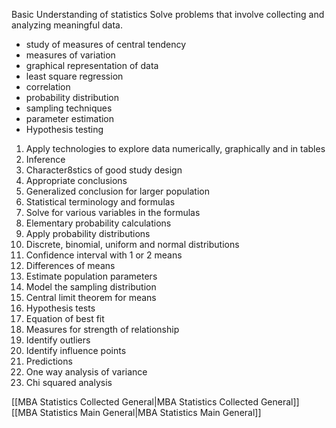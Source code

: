 Basic Understanding of statistics
Solve problems that involve collecting and analyzing meaningful data.
- study of measures of central tendency
- measures of variation
- graphical representation of data
- least square regression
- correlation
- probability distribution
- sampling techniques
- parameter estimation
- Hypothesis testing

1. Apply technologies to explore data numerically, graphically and in tables
2. Inference
3. Character8stics of good study design
4. Appropriate conclusions
5. Generalized conclusion for larger population
6. Statistical terminology and formulas
7. Solve for various variables in the formulas
8. Elementary probability calculations
9. Apply probability distributions 
10. Discrete, binomial, uniform and normal distributions
11. Confidence interval with 1 or 2 means
12. Differences of means
13. Estimate population parameters
14. Model the sampling distribution
15. Central limit theorem for means
16. Hypothesis tests
17. Equation of best fit
18. Measures for strength of relationship
19. Identify outliers
20. Identify influence points
21. Predictions
22. One way analysis of variance
23. Chi squared analysis

[[MBA Statistics Collected General|MBA Statistics Collected General]]
[[MBA Statistics Main General|MBA Statistics Main General]]
